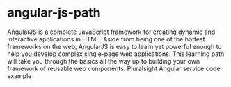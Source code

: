 # angular-js-path
AngularJS is a complete JavaScript framework for creating dynamic and interactive applications in HTML. Aside from being one of the hottest frameworks on the web, AngularJS is easy to learn yet powerful enough to help you develop complex single-page web applications. This learning path will take you through the basics all the way up to building your own framework of reusable web components.
Pluralsight Angular service code example
